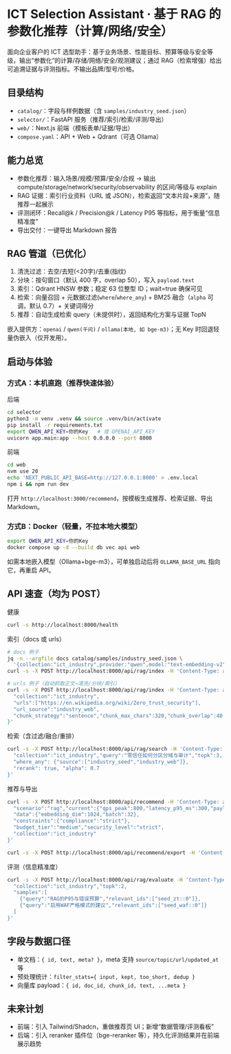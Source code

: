 # ICT Selection Assistant · 基于 RAG 的参数化推荐（计算/网络/安全）

面向企业客户的 ICT 选型助手：基于业务场景、性能目标、预算等级与安全等级，输出“参数化”的计算/存储/网络/安全/观测建议；通过 RAG（检索增强）给出可追溯证据与评测指标。不输出品牌/型号/价格。

## 目录结构
- `catalog/`：字段与样例数据（含 `samples/industry_seed.json`）
- `selector/`：FastAPI 服务（推荐/索引/检索/评测/导出）
- `web/`：Next.js 前端（模板表单/证据/导出）
- `compose.yaml`：API + Web + Qdrant（可选 Ollama）

## 能力总览
- 参数化推荐：输入场景/规模/预算/安全/合规 → 输出 compute/storage/network/security/observability 的区间/等级与 explain
- RAG 证据：索引行业资料（URL 或 JSON），检索返回“文本片段+来源”，随推荐一起展示
- 评测闭环：Recall@k / Precision@k / Latency P95 等指标，用于衡量“信息精准度”
- 导出交付：一键导出 Markdown 报告

## RAG 管道（已优化）
1) 清洗过滤：去空/去短(<20字)/去重(指纹)
2) 分块：按句窗口（默认 400 字，overlap 50），写入 `payload.text`
3) 索引：Qdrant HNSW 参数；稳定 63 位整型 ID；wait=true 确保可见
4) 检索：向量召回 + 元数据过滤(`where`/`where_any`) + BM25 融合（`alpha` 可调，默认 0.7）+ 关键词得分
5) 推荐：自动生成检索 query（未提供时），返回结构化方案与证据 TopN

嵌入提供方：`openai` / `qwen(千问)` / `ollama(本地, 如 bge-m3)`；无 Key 时回退轻量伪嵌入（仅开发用）。

## 启动与体验
### 方式A：本机直跑（推荐快速体验）
后端
```bash
cd selector
python3 -m venv .venv && source .venv/bin/activate
pip install -r requirements.txt
export QWEN_API_KEY=你的Key   # 或 OPENAI_API_KEY
uvicorn app.main:app --host 0.0.0.0 --port 8000
```
前端
```bash
cd web
nvm use 20
echo 'NEXT_PUBLIC_API_BASE=http://127.0.0.1:8000' > .env.local
npm i && npm run dev
```
打开 `http://localhost:3000/recommend`，按模板生成推荐、检索证据、导出 Markdown。

### 方式B：Docker（轻量，不拉本地大模型）
```bash
export QWEN_API_KEY=你的Key
docker compose up -d --build db vec api web
```

如需本地嵌入模型（Ollama+bge-m3），可单独启动后将 `OLLAMA_BASE_URL` 指向它，再重启 API。

## API 速查（均为 POST）
健康
```bash
curl -s http://localhost:8000/health
```
索引（docs 或 urls）
```bash
# docs 例子
jq -n --argfile docs catalog/samples/industry_seed.json \
  '{collection:"ict_industry",provider:"qwen",model:"text-embedding-v2",chunk_strategy:"sentence",chunk_max_chars:320,chunk_overlap:40,docs:$docs}' > /tmp/seed_index.json
curl -s -X POST http://localhost:8000/api/rag/index -H 'Content-Type: application/json' -d @/tmp/seed_index.json

# urls 例子（自动抓取正文→清洗/分块/索引）
curl -s -X POST http://localhost:8000/api/rag/index -H 'Content-Type: application/json' -d '{
  "collection":"ict_industry",
  "urls":["https://en.wikipedia.org/wiki/Zero_trust_security"],
  "url_source":"industry_web",
  "chunk_strategy":"sentence","chunk_max_chars":320,"chunk_overlap":40
}'
```
检索（含过滤/融合/重排）
```bash
curl -s -X POST http://localhost:8000/api/rag/search -H 'Content-Type: application/json' -d '{
  "collection":"ict_industry","query":"零信任如何分区分域与审计","topk":3,
  "where_any": {"source":["industry_seed","industry_web"]},
  "rerank": true, "alpha": 0.7
}'
```
推荐与导出
```bash
curl -s -X POST http://localhost:8000/api/recommend -H 'Content-Type: application/json' -d '{
  "scenario":"rag","current":{"qps_peak":800,"latency_p95_ms":300,"payload_kb":6,"growth_12m":2.5,"reads_per_request":1.0,"writes_per_request":0.1,"cache_hit_ratio":0.7},
  "data":{"embedding_dim":1024,"batch":32},
  "constraints":{"compliance":"strict"},
  "budget_tier":"medium","security_level":"strict",
  "collection":"ict_industry"
}'

curl -s -X POST http://localhost:8000/api/recommend/export -H 'Content-Type: application/json' -d '{...同上...}' > recommendation.md
```
评测（信息精准度）
```bash
curl -s -X POST http://localhost:8000/api/rag/evaluate -H 'Content-Type: application/json' -d '{
  "collection":"ict_industry","topk":2,
  "samples":[
    {"query":"RAG的P95与错误预算","relevant_ids":["seed_zt::0"]},
    {"query":"启用WAF严格模式的建议","relevant_ids":["seed_waf::0"]}
  ]
}'
```

## 字段与数据口径
- 单文档：`{ id, text, meta? }`，meta 支持 `source/topic/url/updated_at` 等
- 预处理统计：`filter_stats={ input, kept, too_short, dedup }`
- 向量库 payload：`{ id, doc_id, chunk_id, text, ...meta }`

## 未来计划
- 前端：引入 Tailwind/Shadcn，重做推荐页 UI；新增“数据管理/评测看板”
- 后端：引入 reranker 插件位（bge-reranker 等），持久化评测结果并在前端展示趋势
